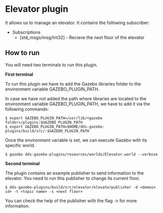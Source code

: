 # Elevator plugin
It allows us to manage an elevator. It contains the following subscriber:
* Subscriptions
    * [std_msgs/msg/Int32] - Recieve the next floor of the elevator

## How to run
You will need two terminals to run this plugin. 

**First terminal**

To run this plugin we have to add the Gazebo libraries folder to the environment variable GAZEBO_PLUGIN_PATH. 

In case we have not added the path where libraries are located to the environment variable GAZEBO_PLUGIN_PATH, we have to add it via the following commands:

```
$ export GAZEBO_PLUGIN_PATH=/usr/lib/<gazebo folder>/plugins:$GAZEBO_PLUGIN_PATH
$ export GAZEBO_PLUGIN_PATH=$HOME/dds-gazebo-plugins/build/src/:$GAZEBO_PLUGIN_PATH
```
Once the environment variable is set, we can execute Gazebo with its specific world.

```
$ gazebo dds-gazebo-plugins/resources/worlds/Elevator.world --verbose
```
**Second terminal**

The plugin contains an example publisher to send information to the elevator. You need to run this publisher to change its current floor. 
```
$ dds-gazebo-plugins/build/src/elevator/elevatorpublisher -d <domain id> -t <topic name> -s <next floor>
```

You can check the help of the publisher with the flag `-h` for more information.
